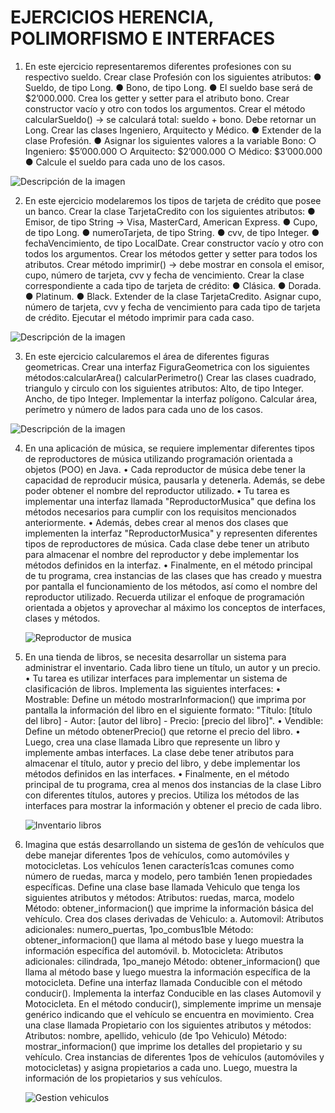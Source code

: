# EJERCICIOS HERENCIA, POLIMORFISMO E INTERFACES

1. En este ejercicio representaremos diferentes profesiones con su
respectivo sueldo.
Crear clase Profesión con los siguientes atributos:
● Sueldo, de tipo Long.
● Bono, de tipo Long.
● El sueldo base será de $2’000.000.
Crea los getter y setter para el atributo bono.
Crear constructor vacío y otro con todos los argumentos.
Crear el método calcularSueldo() -> se calculará total: sueldo + bono.
Debe retornar un Long.
Crear las clases Ingeniero, Arquitecto y Médico.
● Extender de la clase Profesión.
● Asignar los siguientes valores a la variable Bono:
○ Ingeniero: $5’000.000
○ Arquitecto: $2’000.000
○ Médico: $3’000.000
● Calcule el sueldo para cada uno de los casos.


![Descripción de la imagen](https://i.ibb.co/KwvLYYf/Profesiones.png)

2. En este ejercicio modelaremos los tipos de tarjeta de crédito que
posee un banco.
Crear la clase TarjetaCredito con los siguientes atributos:
● Emisor, de tipo String -> Visa, MasterCard, American Express.
● Cupo, de tipo Long.
● numeroTarjeta, de tipo String.
● cvv, de tipo Integer.
● fechaVencimiento, de tipo LocalDate.
Crear constructor vacío y otro con todos los argumentos.
Crear los métodos getter y setter para todos los atributos.
Crear método imprimir() -> debe mostrar en consola el emisor, cupo,
número de tarjeta, cvv y fecha de vencimiento.
Crear la clase correspondiente a cada tipo de tarjeta de crédito:
● Clásica.
● Dorada.
● Platinum.
● Black.
Extender de la clase TarjetaCredito.
Asignar cupo, número de tarjeta, cvv y fecha de vencimiento para cada
tipo de tarjeta de crédito.
Ejecutar el método imprimir para cada caso.


![Descripción de la imagen](https://i.ibb.co/gZtdnQf/Tarjetas-de-credito.png)

3. En este ejercicio calcularemos el área de diferentes figuras geometricas.
Crear una interfaz FiguraGeometrica con los siguientes
métodos:calcularArea()
calcularPerimetro()
Crear las clases cuadrado, triangulo y circulo con los siguientes
atributos:
Alto, de tipo Integer.
Ancho, de tipo Integer.
Implementar la interfaz polígono.
Calcular área, perímetro y número de lados para cada uno de los
casos.


![Descripción de la imagen](https://i.ibb.co/BZFYjTd/Figuras-geometricas.png)

4. En una aplicación de música, se requiere implementar diferentes tipos de
   reproductores de música utilizando programación orientada a objetos
   (POO) en Java.
   • Cada reproductor de música debe tener la capacidad de reproducir música,
   pausarla y detenerla. Además, se debe poder obtener el nombre del
   reproductor utilizado.
   • Tu tarea es implementar una interfaz llamada "ReproductorMusica" que
   defina los métodos necesarios para cumplir con los requisitos mencionados
   anteriormente.
   • Además, debes crear al menos dos clases que implementen la interfaz
   "ReproductorMusica" y representen diferentes tipos de reproductores de
   música. Cada clase debe tener un atributo para almacenar el nombre del
   reproductor y debe implementar los métodos definidos en la interfaz.
   • Finalmente, en el método principal de tu programa, crea instancias de las
   clases que has creado y muestra por pantalla el funcionamiento de los
   métodos, así como el nombre del reproductor utilizado.
   Recuerda utilizar el enfoque de programación orientada a objetos y aprovechar al
   máximo los conceptos de interfaces, clases y métodos.


   ![Reproductor de musica](https://i.ibb.co/JtjQX4k/Musica.png)

5. En una tienda de libros, se necesita desarrollar un sistema para administrar
   el inventario. Cada libro tiene un título, un autor y un precio.
   • Tu tarea es utilizar interfaces para implementar un sistema de clasificación
   de libros. Implementa las siguientes interfaces:
   • Mostrable: Define un método mostrarInformacion() que imprima por
   pantalla la información del libro en el siguiente formato: "Título: [título del
   libro] - Autor: [autor del libro] - Precio: [precio del libro]".
   • Vendible: Define un método obtenerPrecio() que retorne el precio del
   libro.
   • Luego, crea una clase llamada Libro que represente un libro y implemente
   ambas interfaces. La clase debe tener atributos para almacenar el título,
   autor y precio del libro, y debe implementar los métodos definidos en las
   interfaces.
   • Finalmente, en el método principal de tu programa, crea al menos dos
   instancias de la clase Libro con diferentes títulos, autores y precios. Utiliza
   los métodos de las interfaces para mostrar la información y obtener el
   precio de cada libro.


   ![Inventario libros](https://i.ibb.co/26zxPT4/Inventario-libros.png)


6. Imagina que estás desarrollando un sistema de ges1ón de vehículos que debe manejar
diferentes 1pos de vehículos, como automóviles y motocicletas. Los vehículos 1enen
caracterís1cas comunes como número de ruedas, marca y modelo, pero también 1enen
propiedades específicas.
Define una clase base llamada Vehiculo que tenga los siguientes atributos y métodos:
Atributos: ruedas, marca, modelo
Método: obtener_informacion() que imprime la información básica del vehículo.
Crea dos clases derivadas de Vehiculo:
a. Automovil:
Atributos adicionales: numero_puertas, 1po_combus1ble
Método: obtener_informacion() que llama al método base y luego muestra la información
específica del automóvil.
b. Motocicleta:
Atributos adicionales: cilindrada, 1po_manejo
Método: obtener_informacion() que llama al método base y luego muestra la información
específica de la motocicleta.
Define una interfaz llamada Conducible con el método conducir().
Implementa la interfaz Conducible en las clases Automovil y Motocicleta. En el método
conducir(), simplemente imprime un mensaje genérico indicando que el vehículo se encuentra
en movimiento.
Crea una clase llamada Propietario con los siguientes atributos y métodos:
Atributos: nombre, apellido, vehiculo (de 1po Vehiculo)
Método: mostrar_informacion() que imprime los detalles del propietario y su vehículo.
Crea instancias de diferentes 1pos de vehículos (automóviles y motocicletas) y asigna
propietarios a cada uno. Luego, muestra la información de los propietarios y sus vehículos.


   ![Gestion vehiculos](https://i.ibb.co/09tYzBW/Gestion-vehiculos.png)
